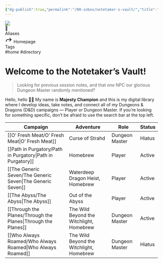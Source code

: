 ```yaml
---
{"dg-publish":true,"permalink":"/00-inbox/notetaker-s-vault/","title":"Notetaker’s Vault","tags":["home","gardenEntry"]}
---
```


<div class="wiki-header">
	<div class="banner-wrapper">
		<div class="banner">
			<img class="banner-image full-width" src="https://64.media.tumblr.com/7e646d701b09619cbd7847b65ea580f0/1e52612c8f2f24a7-52/s1280x1920/82ef6930de278f1d67d00791fc5689af23342981.gif" style="object-position: 50% 50%">
		</div>
		<div class="banner-icon">
			<div class="icon-box">🏡</div>
		</div>
	</div>
	<div class="frontmatter-container">
		<div class="frontmatter-section mod-aliases">
			<span class="frontmatter-section-label">Aliases</span>
			<div class="frontmatter-section-data frontmatter-section-aliases">
				<span class="frontmatter-alias">
					<span class="frontmatter-alias-icon"> <svg xmlns="http://www.w3.org/2000svg" width="24" height="24" viewBox="0 0 24 24" fill="none" stroke="currentColor" stroke-width="2" stroke-linecap="round" stroke-linejoin="round" class="svg-icon lucide-forward"><polyline points="15 17 20 12 15 7"></polyline><path d="M4 18v-2a4 4 0 0 1 4-4h12"></path></svg></span>
					Homepage</span>
			</div>
		</div>
		<div class="frontmatter-section mod-tags">
			<span class="frontmatter-section-label">Tags</span>
			<div class="frontmatter-section-data frontmatter-section-tags">
				<a class="tag"onclick="toggleTagSearch(this)">#home</a>
				<a class="tag" onclick="toggleTagSearch(this)">#directory</a>
			</div>
		</div>
	</div>
</div>

# Welcome to the Notetaker’s Vault!

> Looking for previous session notes, and that *one* NPC our glorious Dungeon Master randomly mentioned? 

Hello, hello 👋🏽 My name is **Majesty Champion** and this is my digital library where I develop ideas, take notes, and connect all of my <span class="brand">Dungeons &amp; Dragons</span> (D&D) campaigns — Player or Dungeon Master. If you’re looking for something specific, don’t be afraid to use the search bar at the top left.

| Campaign                                                         | Adventure                                | Role           | Status                                     |
| ---------------------------------------------------------------- | ---------------------------------------- | -------------- | ------------------------------------------ |
| [[O’ Fresh Meat/O’ Fresh Meat\|O’ Fresh Meat]]                | Curse of Strahd                          | Dungeon Master | <span class="status missing">Hiatus</span> |
| [[Path in Purgatory/Path in Purgatory\|Path in Purgatory]]    | Homebrew                                 | Player         | <span class="status alive">Active</span>   |
| [[The Generic Seven/The Generic Seven\|The Generic Seven]]    | Waterdeep Dragon Heist, Homebrew         | Player         | <span class="status alive">Active</span>   |
| [[The Abyss/The Abyss\|The Abyss]]                            | Out of the Abyss                         | Player         | <span class="status alive">Active</span>   |
| [[Through the Planes/Through the Planes\|Through the Planes]] | The Wild Beyond the Witchlight, Homebrew | Dungeon Master | <span class="status alive">Active</span>   |
| [[Who Always Roamed/Who Always Roamed\|Who Always Roamed]]    | The Wild Beyond the Witchlight, Homebrew | Dungeon Master | <span class="status missing">Hiatus</span> |
